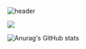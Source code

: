 <!--
**victory940209/victory940209** is a ✨ _special_ ✨ repository because its `README.md` (this file) appears on your GitHub profile.

Here are some ideas to get you started:

- 🔭 I’m currently working on ...
- 🌱 I’m currently learning ...
- 👯 I’m looking to collaborate on ...
- 🤔 I’m looking for help with ...
- 💬 Ask me about ...
- 📫 How to reach me: ...
- 😄 Pronouns: ...
- ⚡ Fun fact: ...
-->

![header](https://capsule-render.vercel.app/api?type=waving&color=0:D9C4E0,100:69a5e0&height=300&section=header&text=victoryCoding%20render&fontSize=70)


<a href="https://victory-coding.tistory.com" target="_blank"><img src="https://img.shields.io/badge/tistory-69a5e0?style= social&logo=BLOG&logoColor=69a5e0"/></a>


![Anurag's GitHub stats](https://github-readme-stats.vercel.app/api?username=victory940209&show_icons=true&theme=solarized-light)
